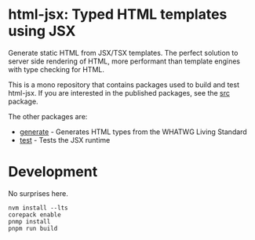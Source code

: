 # html-jsx: Typed HTML templates using JSX

Generate static HTML from JSX/TSX templates. The perfect solution to server side rendering of HTML, more performant than
template engines with type checking for HTML.

This is a mono repository that contains packages used to build and test html-jsx. If you are interested in the published 
packages, see the [src](src) package.

The other packages are:

- [generate](generate) - Generates HTML types from the WHATWG Living Standard  
- [test](test) - Tests the JSX runtime

# Development

No surprises here.

```shell
nvm install --lts
corepack enable
pnmp install
pnpm run build
```